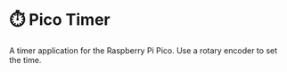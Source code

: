 # ⏱️ Pico Timer

A timer application for the Raspberry Pi Pico. Use a rotary encoder to set the time.